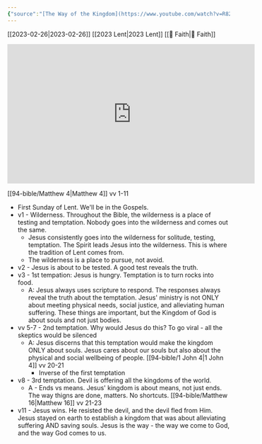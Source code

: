 ```yaml
---
{"source":"[The Way of the Kingdom](https://www.youtube.com/watch?v=R82afri8dbc)","clipped":"2023-02-26","dg-publish":true,"grade":1,"permalink":"/2023-02-26-the-way-of-the-kingdom/","dgPassFrontmatter":true}
---
```



[[2023-02-26\|2023-02-26]] [[2023 Lent\|2023 Lent]] [[📘 Faith\|📘 Faith]]

<iframe width="560" height="315" src="https://www.youtube.com/embed/R82afri8dbc" title="YouTube video player" frameborder="0" allow="accelerometer; autoplay; clipboard-write; encrypted-media; gyroscope; picture-in-picture" allowfullscreen></iframe>

[[94-bible/Matthew 4\|Matthew 4]] vv 1-11

* First Sunday of Lent. We'll be in the Gospels.
* v1 - Wilderness. Throughout the Bible, the wilderness is a place of testing and temptation. Nobody goes into the wilderness and comes out the same.
    * Jesus consistently goes into the wilderness for solitude, testing, temptation. The Spirit leads Jesus into the wilderness. This is where the tradition of Lent comes from.
    * The wilderness is a place to pursue, not avoid.
* v2 - Jesus is about to be tested. A good test reveals the truth.
* v3 - 1st tempation: Jesus is hungry. Temptation is to turn rocks into food.
    * A: Jesus always uses scripture to respond. The responses always reveal the truth about the temptation. Jesus' ministry is not ONLY about meeting physical needs, social justice, and alleviating human suffering. These things are important, but the Kingdom of God is about souls and not just bodies.
* vv 5-7 - 2nd temptation. Why would Jesus do this? To go viral - all the skeptics would be silenced
    * A: Jesus discerns that this temptation would make the kingdom ONLY about souls. Jesus cares about our souls but also about the physical and social wellbeing of people. [[94-bible/1 John 4\|1 John 4]] vv 20-21
        * Inverse of the first temptation
* v8 - 3rd temptation. Devil is offering all the kingdoms of the world.
    * A - Ends vs means. Jesus' kingdom is about means, not just ends. The way thigns are done, matters. No shortcuts. [[94-bible/Matthew 16\|Matthew 16]] vv 21-23
* v11 - Jesus wins. He resisted the devil, and the devil fled from Him. Jesus stayed on earth to establish a kingdom that was about alleviating suffering AND saving souls. Jesus is the way - the way we come to God, and the way God comes to us.